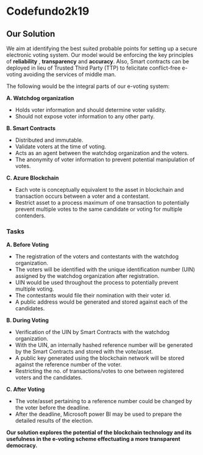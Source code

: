 # Codefundo2k19

## Our Solution

We aim at identifying the best suited probable points for setting up a secure electronic voting system. Our model would be enforcing the key principles of **reliability** , **transparency** and **accuracy**. Also, Smart contracts can be deployed in lieu of Trusted Third Party (TTP) to felicitate conflict-free e-voting avoiding the services of middle man.

The following would be the integral parts of our e-voting system:

   **A. Watchdog organization**

   - Holds voter information and should determine voter validity.
   - Should not expose voter information to any other party.


   **B. Smart Contracts**

   - Distributed and immutable.
   - Validate voters at the time of voting.
   - Acts as an agent between the watchdog organization and the voters.
   - The anonymity of voter information to prevent potential manipulation of votes.
   

   **C. Azure Blockchain**

   - Each vote is conceptually equivalent to the asset in blockchain and transaction occurs between a voter and a contestant.
   - Restrict asset to a process maximum of one transaction to potentially prevent multiple votes to the same candidate or voting for multiple contenders.


### Tasks
 
   **A. Before Voting**
 
   - The registration of the voters and contestants with the watchdog organization.
   - The voters will be identified with the unique identification number (UIN) assigned by the watchdog organization after registration.
   - UIN would be used throughout the process to potentially prevent multiple voting. 
   - The contestants would file their nomination with their voter id.
   - A public address would be generated and stored against each of the candidates.

   **B. During Voting** 

   - Verification of the UIN by Smart Contracts with the watchdog organization.
   - With the UIN, an internally hashed reference number will be generated by the Smart Contracts and stored with the vote/asset.
   - A public key generated using the blockchain network will be stored against the reference number of the voter.
   - Restricting the no. of transactions/votes to one between registered voters and the candidates.

   **C. After Voting** 

   - The vote/asset pertaining to a reference number could be changed by the voter before the deadline.
   - After the deadline, Microsoft power BI may be used to prepare the detailed results of the election.

**Our solution explores the potential of the blockchain technology and its usefulness in the e-voting scheme effectuating a more transparent democracy.**
